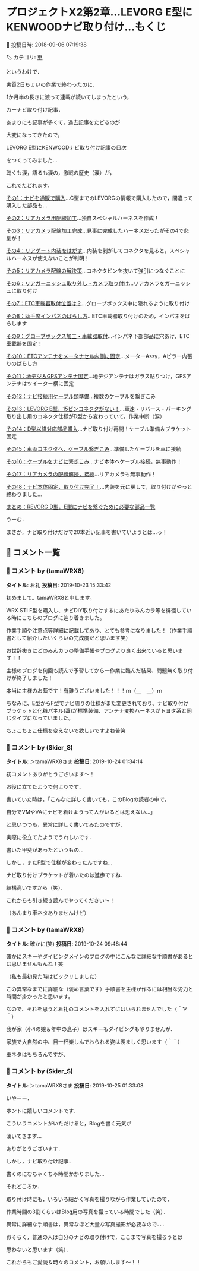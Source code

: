 # プロジェクトX2第2章…LEVORG E型にKENWOODナビ取り付け…もくじ

📅 投稿日時: 2018-09-06 07:19:38

🏷️ カテゴリ: [車](cba0e8330b3f2ded7c1addfacc75d4547.md)

というわけで．


実質2日ちょいの作業で終わったのに．


1か月半の長きに渡って連載が続いてしまったという，


カーナビ取り付け記事．


あまりにも記事が多くて，過去記事をたどるのが


大変になってきたので，





LEVORG E型にKENWOODナビ取り付け記事の目次


をつくってみました…





聴くも涙，語るも涙の，激戦の歴史（涙）が，


これでたどれます．





[その1：ナビを通販で購入](e5b4a0008da86b739c8c1524992b71c81.md)…C型までのLEVORGの情報で購入したので，間違って購入した部品も…


[その2：リアカメラ用配線加工](e4b3dd909015837d50185a064af5c7a6f.md)…独自スペシャルハーネスを作成！


[その3：リアカメラ配線加工完成](e0ec12572486bf2ce78094e14c23332d5.md)…見事に完成したハーネスだったがその4で悲劇が！


[その4：リアゲート内装をはがす](ea238efa81c7faa22626c054d5628ed1e.md)…内装を剥がしてコネクタを見ると，スペシャルハーネスが使えないことが判明！


[その5：リアカメラ配線の解決策](e0d61a04608a6a32ac684b08fc69da0f4.md)…コネクタピンを抜いて強引につなぐことに


[その6：リアガーニッシュ取り外し・カメラ取り付け](e5d2b9fd11e955c79c78c7f5a5f69f7c6.md)…リアカメラをガーニッシュに取り付け


[その7：ETC車載器取付位置は？](eac41030af4af065e9fc8330c4a58ecf8.md)…グローブボックス中に隠れるように取り付け


[その8：助手席インパネのばらし方](ea8c1169d3877ef009d742278f4ef40bc.md)…ETC車載器取り付けのため，インパネをばらします


[その9：グローブボックス加工・車載器取付](e6a2509d8644bc523d43c3ad8618a21f4.md)…インパネ下部部品に穴あけ，ETC車載器を固定！


[その10：ETCアンテナをメータナセル内側に固定](e5ea48c6d3b7292b611310ef73d3a275b.md)…メーターAssy，Aピラー内張りのばらし方


[その11：地デジ＆GPSアンテナ固定](ef8c43b589cbaf2a6da04406619a2986a.md)…地デジアンテナはガラス貼りつけ，GPSアンテナはツイーター横に固定


[その12：ナビ接続用ケーブル類準備](e5fd2ac830a8d6aa2b3e45ec10b016f90.md)…複数のケーブルを繋ぎこみ


[その13：LEVORG E型，15ピンコネクタがない！](ea3966b6fe017a75f08b9b8661e6e5c63.md)…車速・リバース・パーキング取り出し用のコネクタ仕様がD型から変わっていて，作業中断（涙）


[その14：D型以降対応部品購入](e7a3ecf3d505390d4e5bd46ee5520ad10.md)…ナビ取り付け再開！ケーブル準備＆ブラケット固定


[その15：車両コネクタへ，ケーブル繋ぎこみ](ef04eec19fb123fa8b3ff8576125510ea.md)…準備したケーブルを車に接続


[その16：ケーブルをナビに繋ぎこみ](ee0c795e5112ae254453164946212814c.md)…ナビ本体へケーブル接続，無事動作！


[その17：リアカメラの配線解読，接続](ed7730e4baf0c39ad0d0dfd23d1df9e42.md)…リアカメラも無事動作！


[その18：ナビ本体固定，取り付け完了！](ece8eaa323357a84d37fe285b5e91de8d.md)…内装を元に戻して，取り付けがやっと終わりました…





[まとめ：REVORG D型，E型にナビを繋ぐために必要な部品一覧](e953cb6debbab1f0755c9774a424e059d.md)





うーむ．


まさか，ナビ取り付けだけで20本近い記事を書いていようとは…っ！

## 💬 コメント一覧

### 💬 コメント by (tamaWRX8)
**タイトル**: お礼
**投稿日**: 2019-10-23 15:33:42

初めまして。tamaWRX8と申します。



WRX STI F型を購入し、ナビDIY取り付けするにあたりみんカラ等を徘徊している時にこちらのブログに辿り着きました。



作業手順や注意点等詳細に記載してあり、とても参考になりました！（作業手順書として紹介したいくらいの完成度だと思います笑）

お世辞抜きにどのみんカラの整備手帳やブログより良く出来ていると思います！！



主様のブログを何回も読んで予習してから一作業に臨んだ結果、問題無く取り付けが終了しました！

本当に主様のお蔭です！有難うございました！！！ｍ（＿　＿）ｍ







ちなみに、E型からF型でナビ周りの仕様がまた変更されており、ナビ取り付けブラケットと化粧パネル(蓋)が標準装備、アンテナ変換ハーネスがトヨタ系と同じタイプになっていました。

ちょこちょこ仕様を変えないで欲しいですよね苦笑

### 💬 コメント by (Skier_S)
**タイトル**: ＞tamaWRX8さま
**投稿日**: 2019-10-24 01:34:14

初コメントありがとうございます～！

お役に立てたようで何よりです．

書いていた時は，「こんなに詳しく書いても，このBlogの読者の中で，

自分でVMやVAにナビを着けようって人がいるとは思えない…」

と思いつつも，異常に詳しく書いてみたのですが．

実際に役立てたようでうれしいです．

書いた甲斐があったというもの…



しかし，またF型で仕様が変わったんですね…

ナビ取り付けブラケットが着いたのは進歩ですね．

結構高いですから（笑）．



これからも引き続き読んでやってください～！

（あんまり車ネタありませんけど）

### 💬 コメント by (tamaWRX8)
**タイトル**: 確かに(笑)
**投稿日**: 2019-10-24 09:48:44

確かにスキーやダイビングメインのブログの中にこんなに詳細な手順書があるとは思いませんもんね！笑

（私も最初見た時はビックリしました）



この異常なまでに詳細な（褒め言葉です）手順書を主様が作るには相当な労力と時間が掛かったと思います。

なので、それを思うとお礼のコメントを入れずにはいられませんでした（＾▽＾）





我が家（小4の娘＆年中の息子）はスキーもダイビングもやりませんが、

家族で大自然の中、目一杯楽しんでおられる姿は羨ましく思います（＾＾）

車ネタはもちろんですが、

### 💬 コメント by (Skier_S)
**タイトル**: ＞tamaWRX8さま
**投稿日**: 2019-10-25 01:33:08

いやーー．

ホントに嬉しいコメントです．

こういうコメントがいただけると，Blogを書く元気が

湧いてきます…

ありがとうございます．



しかし，ナビ取り付け記事．

書くのにむちゃくちゃ時間かかりました…

それどころか．

取り付け時にも，いろいろ細かく写真を撮りながら作業していたので，

作業時間の3割くらいはBlog用の写真を撮っている時間でした（笑）．

異常に詳細な手順書は，異常なほど大量な写真撮影が必要なので．．．

おそらく，普通の人は自分のナビの取り付けで，ここまで写真を撮ろうとは

思わないと思います（笑）．



これからもご愛読＆時々のコメント，お願いします～！！

